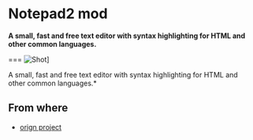Notepad2 mod
===
**A small, fast and free text editor with syntax highlighting for HTML and other common languages.**

===
![Shot](https://github.com/jiftle/notepad2-mod/doc/screenshots/1.jpeg)]

A small, fast and free text editor with syntax highlighting for HTML and other common languages.*

From where
---
- [orign project](https://sourceforge.net/projects/notepad2/)

